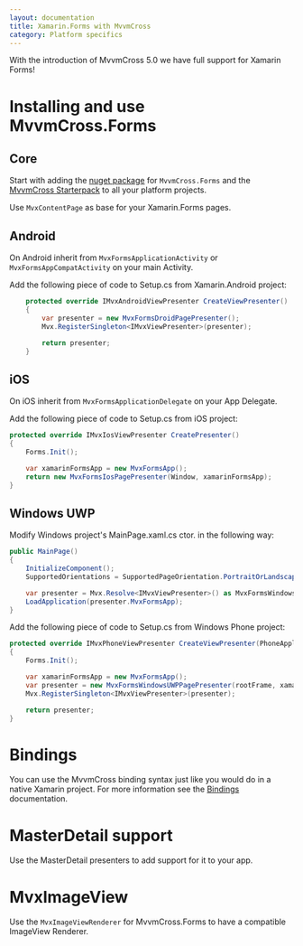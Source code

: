 ```yaml
---
layout: documentation
title: Xamarin.Forms with MvvmCross
category: Platform specifics
---
```


With the introduction of MvvmCross 5.0 we have full support for Xamarin Forms!

# Installing and use MvvmCross.Forms

## Core

Start with adding the [nuget package](https://www.nuget.org/packages/MvvmCross.Forms/) for `MvvmCross.Forms` and the [MvvmCross Starterpack](https://www.nuget.org/packages/MvvmCross.StarterPack/) to all your platform projects.

Use `MvxContentPage` as base for your Xamarin.Forms pages.

## Android 
On Android inherit from `MvxFormsApplicationActivity` or `MvxFormsAppCompatActivity` on your main Activity.

Add the following piece of code to Setup.cs from Xamarin.Android project:
```c#
	protected override IMvxAndroidViewPresenter CreateViewPresenter()
    {
        var presenter = new MvxFormsDroidPagePresenter();
        Mvx.RegisterSingleton<IMvxViewPresenter>(presenter);

        return presenter;
    }
```

## iOS

On iOS inherit from `MvxFormsApplicationDelegate` on your App Delegate.

Add the following piece of code to Setup.cs from iOS project:

```c#
protected override IMvxIosViewPresenter CreatePresenter()
{
    Forms.Init();

    var xamarinFormsApp = new MvxFormsApp();
    return new MvxFormsIosPagePresenter(Window, xamarinFormsApp);
}
```

## Windows UWP

Modify Windows project's MainPage.xaml.cs ctor. in the following way:
```c#
public MainPage()
{
    InitializeComponent();
    SupportedOrientations = SupportedPageOrientation.PortraitOrLandscape;

    var presenter = Mvx.Resolve<IMvxViewPresenter>() as MvxFormsWindowsUWPPagePresenter;
    LoadApplication(presenter.MvxFormsApp);
}
```

Add the following piece of code to Setup.cs from Windows Phone project:
```c#
protected override IMvxPhoneViewPresenter CreateViewPresenter(PhoneApplicationFrame rootFrame)
{
    Forms.Init();

    var xamarinFormsApp = new MvxFormsApp();
    var presenter = new MvxFormsWindowsUWPPagePresenter(rootFrame, xamarinFormsApp);
    Mvx.RegisterSingleton<IMvxViewPresenter>(presenter);

    return presenter;
}
```

# Bindings

You can use the MvvmCross binding syntax just like you would do in a native Xamarin project. For more information see the [Bindings](https://www.mvvmcross.com/documentation/fundamentals/data-binding) documentation.

# MasterDetail support

Use the MasterDetail presenters to add support for it to your app.

# MvxImageView

Use the `MvxImageViewRenderer` for MvvmCross.Forms to have a compatible ImageView Renderer.
